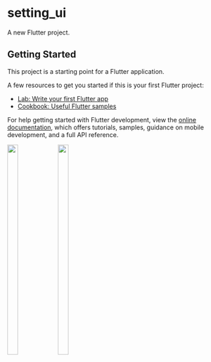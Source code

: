 # setting_ui

A new Flutter project.

## Getting Started

This project is a starting point for a Flutter application.

A few resources to get you started if this is your first Flutter project:

- [Lab: Write your first Flutter app](https://docs.flutter.dev/get-started/codelab)
- [Cookbook: Useful Flutter samples](https://docs.flutter.dev/cookbook)

For help getting started with Flutter development, view the
[online documentation](https://docs.flutter.dev/), which offers tutorials,
samples, guidance on mobile development, and a full API reference.



 </p>


  <img src="https://user-images.githubusercontent.com/116253924/224239351-ab303068-c180-4769-a3a5-49217fe3de24.png" width=22% height=35%>

  <img src="https://user-images.githubusercontent.com/116253924/224625401-69eb8148-582b-43c7-9719-1e92ef69f52a.png" width=22% height=35%>

  
  
<!--   

  
  <img src="https://user-images.githubusercontent.com/115551640/214287953-5b564894-44be-43e0-ad33-d86baeb4a36c.png" width=22% height=35%>
  <img src="https://user-images.githubusercontent.com/115551640/214288047-3ab7b6b1-2ae9-4f74-9a04-42f4fb88a063.png" width=22% height=35%>
  -->



  
  </p>

